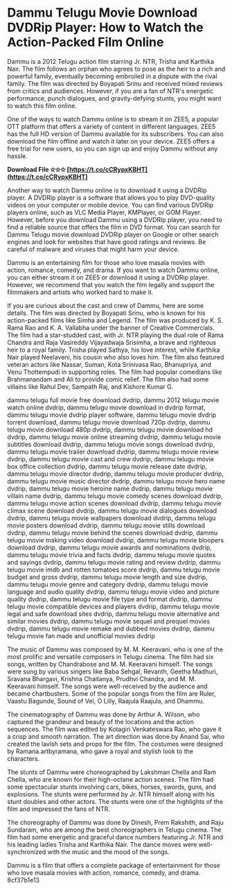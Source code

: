 
 
# Dammu Telugu Movie Download DVDRip Player: How to Watch the Action-Packed Film Online
  
Dammu is a 2012 Telugu action film starring Jr. NTR, Trisha and Karthika Nair. The film follows an orphan who agrees to pose as the heir to a rich and powerful family, eventually becoming embroiled in a dispute with the rival family. The film was directed by Boyapati Srinu and received mixed reviews from critics and audiences. However, if you are a fan of NTR's energetic performance, punch dialogues, and gravity-defying stunts, you might want to watch this film online.
  
One of the ways to watch Dammu online is to stream it on ZEE5, a popular OTT platform that offers a variety of content in different languages. ZEE5 has the full HD version of Dammu available for its subscribers. You can also download the film offline and watch it later on your device. ZEE5 offers a free trial for new users, so you can sign up and enjoy Dammu without any hassle.
 
**Download File ✫✫✫ [https://t.co/cCRypxKBHT](https://t.co/cCRypxKBHT)**


  
Another way to watch Dammu online is to download it using a DVDRip player. A DVDRip player is a software that allows you to play DVD-quality videos on your computer or mobile device. You can find various DVDRip players online, such as VLC Media Player, KMPlayer, or GOM Player. However, before you download Dammu using a DVDRip player, you need to find a reliable source that offers the film in DVD format. You can search for Dammu Telugu movie download DVDRip player on Google or other search engines and look for websites that have good ratings and reviews. Be careful of malware and viruses that might harm your device.
  
Dammu is an entertaining film for those who love masala movies with action, romance, comedy, and drama. If you want to watch Dammu online, you can either stream it on ZEE5 or download it using a DVDRip player. However, we recommend that you watch the film legally and support the filmmakers and artists who worked hard to make it.
  
If you are curious about the cast and crew of Dammu, here are some details. The film was directed by Boyapati Srinu, who is known for his action-packed films like Simha and Legend. The film was produced by K. S. Rama Rao and K. A. Vallabha under the banner of Creative Commercials. The film had a star-studded cast, with Jr. NTR playing the dual role of Rama Chandra and Raja Vasireddy Vijayadwaja Srisimha, a brave and righteous heir to a royal family. Trisha played Sathya, his love interest, while Karthika Nair played Neelaveni, his cousin who also loves him. The film also featured veteran actors like Nassar, Suman, Kota Srinivasa Rao, Bhanupriya, and Venu Thottempudi in supporting roles. The film had popular comedians like Brahmanandam and Ali to provide comic relief. The film also had some villains like Rahul Dev, Sampath Raj, and Kishore Kumar G.
 
dammu telugu full movie free download dvdrip,  dammu 2012 telugu movie watch online dvdrip,  dammu telugu movie download in dvdrip format,  dammu telugu movie dvdrip player software,  dammu telugu movie dvdrip torrent download,  dammu telugu movie download 720p dvdrip,  dammu telugu movie download 480p dvdrip,  dammu telugu movie download hd dvdrip,  dammu telugu movie online streaming dvdrip,  dammu telugu movie subtitles download dvdrip,  dammu telugu movie songs download dvdrip,  dammu telugu movie trailer download dvdrip,  dammu telugu movie review dvdrip,  dammu telugu movie cast and crew dvdrip,  dammu telugu movie box office collection dvdrip,  dammu telugu movie release date dvdrip,  dammu telugu movie director dvdrip,  dammu telugu movie producer dvdrip,  dammu telugu movie music director dvdrip,  dammu telugu movie hero name dvdrip,  dammu telugu movie heroine name dvdrip,  dammu telugu movie villain name dvdrip,  dammu telugu movie comedy scenes download dvdrip,  dammu telugu movie action scenes download dvdrip,  dammu telugu movie climax scene download dvdrip,  dammu telugu movie dialogues download dvdrip,  dammu telugu movie wallpapers download dvdrip,  dammu telugu movie posters download dvdrip,  dammu telugu movie stills download dvdrip,  dammu telugu movie behind the scenes download dvdrip,  dammu telugu movie making video download dvdrip,  dammu telugu movie bloopers download dvdrip,  dammu telugu movie awards and nominations dvdrip,  dammu telugu movie trivia and facts dvdrip,  dammu telugu movie quotes and sayings dvdrip,  dammu telugu movie rating and review dvdrip,  dammu telugu movie imdb and rotten tomatoes score dvdrip,  dammu telugu movie budget and gross dvdrip,  dammu telugu movie length and size dvdrip,  dammu telugu movie genre and category dvdrip,  dammu telugu movie language and audio quality dvdrip,  dammu telugu movie video and picture quality dvdrip,  dammu telugu movie file type and format dvdrip,  dammu telugu movie compatible devices and players dvdrip,  dammu telugu movie legal and safe download sites dvdrip,  dammu telugu movie alternative and similar movies dvdrip,  dammu telugu movie sequel and prequel movies dvdrip,  dammu telugu movie remake and dubbed movies dvdrip,  dammu telugu movie fan made and unofficial movies dvdrip
  
The music of Dammu was composed by M. M. Keeravani, who is one of the most prolific and versatile composers in Telugu cinema. The film had six songs, written by Chandrabose and M. M. Keeravani himself. The songs were sung by various singers like Baba Sehgal, Revanth, Geetha Madhuri, Sravana Bhargavi, Krishna Chaitanya, Prudhvi Chandra, and M. M. Keeravani himself. The songs were well-received by the audience and became chartbusters. Some of the popular songs from the film are Ruler, Vaastu Bagunde, Sound of Vel, O Lilly, Raajula Raajula, and Dhammu.
  
The cinematography of Dammu was done by Arthur A. Wilson, who captured the grandeur and beauty of the locations and the action sequences. The film was edited by Kotagiri Venkateswara Rao, who gave it a crisp and smooth narration. The art direction was done by Anand Sai, who created the lavish sets and props for the film. The costumes were designed by Ramana.artbyramana, who gave a royal and stylish look to the characters.
  
The stunts of Dammu were choreographed by Lakshman Chella and Ram Chella, who are known for their high-octane action scenes. The film had some spectacular stunts involving cars, bikes, horses, swords, guns, and explosions. The stunts were performed by Jr. NTR himself along with his stunt doubles and other actors. The stunts were one of the highlights of the film and impressed the fans of NTR.
  
The choreography of Dammu was done by Dinesh, Prem Rakshith, and Raju Sundaram, who are among the best choreographers in Telugu cinema. The film had some energetic and graceful dance numbers featuring Jr. NTR and his leading ladies Trisha and Karthika Nair. The dance moves were well-synchronized with the music and the mood of the songs.
  
Dammu is a film that offers a complete package of entertainment for those who love masala movies with action, romance, comedy, and drama.
 8cf37b1e13
 
